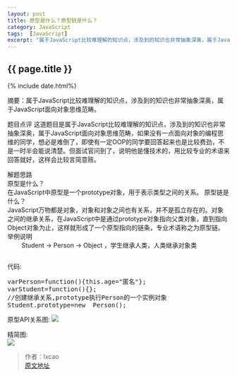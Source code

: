 ```yaml
---
layout: post
title: 原型是什么？原型链是什么？
category: JavaScript
tags:  [JavaScript]
excerpt: "属于JavaScript比较难理解的知识点，涉及到的知识也非常抽象深奥，属于JavaScript面向对象思维范畴。"
---
```

<h2>{{ page.title }}</h2>
{% include date.html%}
<p class="zhai">摘要：属于JavaScript比较难理解的知识点，涉及到的知识也非常抽象深奥，属于JavaScript面向对象思维范畴。</p>
<!--<p>{{ page.date | date_to_string }}</p>-->
题目点评  
这道题目是属于JavaScript比较难理解的知识点，涉及到的知识也非常抽象深奥，属于JavaScript面向对象思维范畴，如果没有一点面向对象的编程思维的同学，想必是难倒了，即使有一定OOP的同学要回答起来也是比较费劲，不是一时半会能说清楚。但面试官问到了，说明他是懂技术的，用比较专业的术语来回答就好，这样会比较言简意赅。

解题思路  
原型是什么？  
在JavaScript中原型是一个prototype对象，用于表示类型之间的关系。
原型链是什么？  
JavaScript万物都是对象，对象和对象之间也有关系，并不是孤立存在的。对象之间的继承关系，在JavaScript中是通过prototype对象指向父类对象，直到指向Object对象为止，这样就形成了一个原型指向的链条，专业术语称之为原型链。  
举例说明  
 &emsp;&emsp;     Student → Person → Object   ，学生继承人类，人类继承对象类  
<pre></pre>
代码:
<pre>
<span style="font-size:14px;">varPerson=function(){this.age="匿名"};
varStudent=function(){};
//创建继承关系,prototype执行Person的一个实例对象
Student.prototype=new  Person();</span>
</pre>
原型API关系图:
![](http://img.blog.csdn.net/20161006122801332)

精简图:  
![](http://img.blog.csdn.net/20161006122746325)

> 作者：lxcao    
><a href= "http://m.blog.csdn.net/lxcao/article/details/52743088">原文地址
